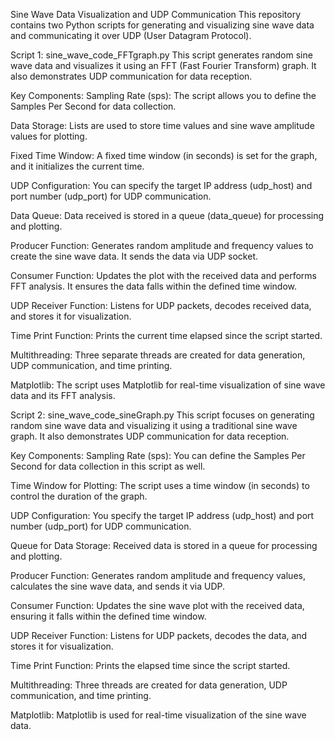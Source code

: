 Sine Wave Data Visualization and UDP Communication
This repository contains two Python scripts for generating and visualizing sine wave data and communicating it over UDP (User Datagram Protocol).

Script 1: sine_wave_code_FFTgraph.py
This script generates random sine wave data and visualizes it using an FFT (Fast Fourier Transform) graph. It also demonstrates UDP communication for data reception.

Key Components:
Sampling Rate (sps): The script allows you to define the Samples Per Second for data collection.

Data Storage: Lists are used to store time values and sine wave amplitude values for plotting.

Fixed Time Window: A fixed time window (in seconds) is set for the graph, and it initializes the current time.

UDP Configuration: You can specify the target IP address (udp_host) and port number (udp_port) for UDP communication.

Data Queue: Data received is stored in a queue (data_queue) for processing and plotting.

Producer Function: Generates random amplitude and frequency values to create the sine wave data. It sends the data via UDP socket.

Consumer Function: Updates the plot with the received data and performs FFT analysis. It ensures the data falls within the defined time window.

UDP Receiver Function: Listens for UDP packets, decodes received data, and stores it for visualization.

Time Print Function: Prints the current time elapsed since the script started.

Multithreading: Three separate threads are created for data generation, UDP communication, and time printing.

Matplotlib: The script uses Matplotlib for real-time visualization of sine wave data and its FFT analysis.

Script 2: sine_wave_code_sineGraph.py
This script focuses on generating random sine wave data and visualizing it using a traditional sine wave graph. It also demonstrates UDP communication for data reception.

Key Components:
Sampling Rate (sps): You can define the Samples Per Second for data collection in this script as well.

Time Window for Plotting: The script uses a time window (in seconds) to control the duration of the graph.

UDP Configuration: You specify the target IP address (udp_host) and port number (udp_port) for UDP communication.

Queue for Data Storage: Received data is stored in a queue for processing and plotting.

Producer Function: Generates random amplitude and frequency values, calculates the sine wave data, and sends it via UDP.

Consumer Function: Updates the sine wave plot with the received data, ensuring it falls within the defined time window.

UDP Receiver Function: Listens for UDP packets, decodes the data, and stores it for visualization.

Time Print Function: Prints the elapsed time since the script started.

Multithreading: Three threads are created for data generation, UDP communication, and time printing.

Matplotlib: Matplotlib is used for real-time visualization of the sine wave data.
